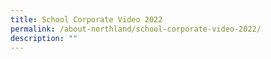 ```yaml
---
title: School Corporate Video 2022
permalink: /about-northland/school-corporate-video-2022/
description: ""
---
```

